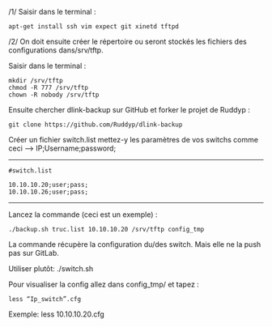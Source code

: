 /1/ Saisir dans le terminal :

    apt-get install ssh vim expect git xinetd tftpd

/2/ On doit ensuite créer le répertoire ou seront stockés les fichiers des
  configurations dans/srv/tftp.

 Saisir dans le terminal :

    mkdir /srv/tftp
    chmod -R 777 /srv/tftp
    chown -R nobody /srv/tftp

Ensuite chercher dlink-backup sur GitHub et forker le projet de Ruddyp :

    git clone https://github.com/Ruddyp/dlink-backup

Créer un fichier switch.list mettez-y les paramètres de vos switchs comme
ceci --> IP;Username;password;
_______________________________________________________________________________

    #switch.list

    10.10.10.20;user;pass;
    10.10.10.26;user;pass;
_______________________________________________________________________________

Lancez la commande (ceci est un exemple) :

    ./backup.sh truc.list 10.10.10.20 /srv/tftp config_tmp
La commande récupère la configuration du/des switch.
Mais elle ne la push pas sur GitLab.

Utiliser plutôt:
    ./switch.sh

Pour visualiser la config allez dans config_tmp/ et tapez :

    less “Ip_switch”.cfg

Exemple: less 10.10.10.20.cfg

